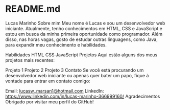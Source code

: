 # README.md



Lucas Marinho
Sobre mim
Meu nome é Lucas e sou um desenvolvedor web iniciante. Atualmente, tenho conhecimentos em HTML, CSS e JavaScript e estou em busca da minha primeira oportunidade como programador. Além disso, nas horas vagas, gosto de estudar outras linguagens, como Java, para expandir meu conhecimento e habilidades.

Habilidades
HTML
CSS
JavaScript
Projetos
Aqui estão alguns dos meus projetos mais recentes:

Projeto 1
Projeto 2
Projeto 3
Contato
Se você está procurando um desenvolvedor web iniciante ou apenas quer bater um papo, fique à vontade para entrar em contato comigo:

Email: lucasw_marsan1@hotmail.com
LinkedIn: https://www.linkedin.com/in/lucas-marinho-366999160/
Agradecimentos
Obrigado por visitar meu perfil do GitHub!